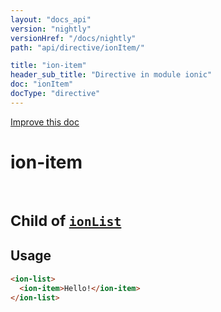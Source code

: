 ```yaml
---
layout: "docs_api"
version: "nightly"
versionHref: "/docs/nightly"
path: "api/directive/ionItem/"

title: "ion-item"
header_sub_title: "Directive in module ionic"
doc: "ionItem"
docType: "directive"
---
```


<div class="improve-docs">
  <a href='http://github.com/driftyco/ionic/edit/master/js/angular/directive/item.js#L5'>
    Improve this doc
  </a>
</div>




<h1 class="api-title">

  ion-item


<br />
<small>
  Child of <a href="/docs/nightly/api/directive/ionList/"><code>ionList</code></a>
</small>


</h1>














  
<h2 id="usage">Usage</h2>
  
```html
<ion-list>
  <ion-item>Hello!</ion-item>
</ion-list>
```
  
  

  






